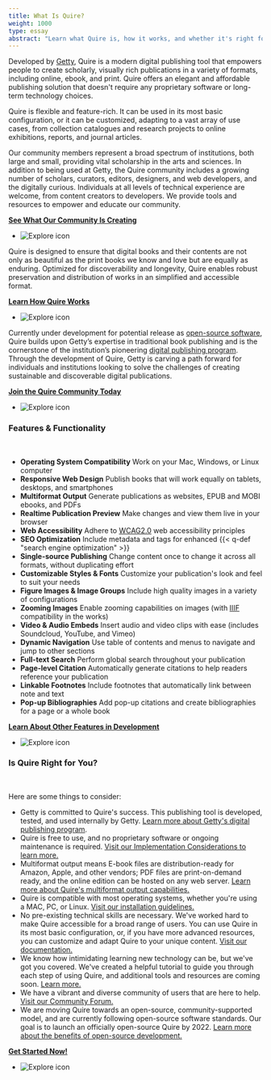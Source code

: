 ```yaml
---
title: What Is Quire?
weight: 1000
type: essay
abstract: "Learn what Quire is, how it works, and whether it's right for you"
---
```


Developed by [Getty](https://www.getty.edu), Quire is a modern digital publishing tool that empowers people to create scholarly, visually rich publications in a variety of formats, including online, ebook, and print. Quire offers an elegant and affordable publishing solution that doesn't require any proprietary software or long-term technology choices.

Quire is flexible and feature-rich. It can be used in its most basic configuration, or it can be customized, adapting to a vast array of use cases, from collection catalogues and research projects to online exhibitions, reports, and journal articles.

Our community members represent a broad spectrum of institutions, both large and small, providing vital scholarship in the arts and sciences. In addition to being used at Getty, the Quire community includes a growing number of scholars, curators, editors, designers, and web developers, and the digitally curious. Individuals at all levels of technical experience are welcome, from content creators to developers. We provide tools and resources to empower and educate our community.

<div class="action-button">

[**See What Our Community Is Creating**](/community/community-showcase/)
</div>

<div class="feature-cards small-card">

- ![Explore icon](/img/illustrations/undraw_Group_chat_unwm.png)
</div>

Quire is designed to ensure that digital books and their contents are not only as beautiful as the print books we know and love but are equally as enduring. Optimized for discoverability and longevity, Quire enables robust preservation and distribution of works in an simplified and accessible format.

<div class="action-button">

[**Learn How Quire Works**](/about/how-it-works/)
</div>

<div class="feature-cards small-card">

- ![Explore icon](/img/illustrations/undraw_in_progress_ql66.png)
</div>

Currently under development for potential release as [open-source software](/about/open-source/), Quire builds upon Getty’s expertise in traditional book publishing and is the cornerstone of the institution’s pioneering [digital publishing program](https://www.getty.edu/publications/digital/index.html). Through the development of Quire, Getty is carving a path forward for individuals and institutions looking to solve the challenges of creating sustainable and discoverable digital publications.

<div class="action-button">

[**Join the Quire Community Today**](/community/join-us/)
</div>

<div class="feature-cards small-card">

- ![Explore icon](/img/illustrations/undraw_celebration_0jvk.png)
</div>

### Features & Functionality
<br>

<div class="feature-list">

- **Operating System Compatibility** Work on your Mac, Windows, or Linux computer
- **Responsive Web Design** Publish books that will work equally on tablets, desktops, and smartphones
- **Multiformat Output** Generate publications as websites, EPUB and MOBI ebooks, and PDFs
- **Realtime Publication Preview** Make changes and view them live in your browser
- **Web Accessibility** Adhere to [WCAG2.0](https://www.w3.org/TR/WCAG20/) web accessibility principles
- **SEO Optimization** Include metadata and tags for enhanced {{< q-def "search engine optimization" >}}
- **Single-source Publishing** Change content once to change it across all formats, without duplicating effort
- **Customizable Styles & Fonts** Customize your publication's look and feel to suit your needs
- **Figure Images & Image Groups** Include high quality images in a variety of configurations
- **Zooming Images** Enable zooming capabilities on images (with [IIIF](https://iiif.io/) compatibility in the works)
- **Video & Audio Embeds** Insert audio and video clips with ease (includes Soundcloud, YouTube, and Vimeo)
- **Dynamic Navigation**  Use table of contents and menus to navigate and jump to other sections
- **Full-text Search** Perform global search throughout your publication
- **Page-level Citation** Automatically generate citations to help readers reference your publication
- **Linkable Footnotes** Include footnotes that automatically link between note and text
- **Pop-up Bibliographies** Add pop-up citations and create bibliographies for a page or a whole book

</div>

<div class="action-button">

[**Learn About Other Features in Development**](/about/roadmap/)
</div>

<div class="feature-cards small-card">

- ![Explore icon](/img/illustrations/undraw_moving_forward_lhhd.png)
</div>

### Is Quire Right for You?
<br>

Here are some things to consider:

- Getty is committed to Quire's success. This publishing tool is developed, tested, and used internally by Getty. [Learn more about Getty's digital publishing program](https://www.getty.edu/publications/digital/digitalpubs.html).
- Quire is free to use, and no proprietary software or ongoing maintenance is required. [Visit our Implementation Considerations to learn more.](/documentation/implementation/)
- Multiformat output means E-book files are distribution-ready for Amazon, Apple, and other vendors; PDF files are print-on-demand ready, and the online edition can be hosted on any web server. [Learn more about Quire's multiformat output capabilities.](/documentation/quire-cli/#outputting-files)
- Quire is compatible with most operating systems, whether you're using a MAC, PC, or Linux. [Visit our installation guidelines.](/documentation/install-uninstall/)
- No pre-existing technical skills are necessary. We've worked hard to make Quire accessible for a broad range of users. You can use Quire in its most basic configuration, or, if you have more advanced resources, you can customize and adapt Quire to your unique content. [Visit our documentation.](/documentation/getting-started/)
- We know how intimidating learning new technology can be, but we've got you covered. We've created a helpful tutorial to guide you through each step of using Quire, and additional tools and resources are coming soon. [Learn more.](/learn/tutorial/)
- We have a vibrant and diverse community of users that are here to help. [Visit our Community Forum.](/community/forum/)
- We are moving Quire towards an open-source, community-supported model, and are currently following open-source software standards. Our goal is to launch an officially open-source Quire by 2022. [Learn more about the benefits of open-source development.](/about/open-source/)

<div class="action-button">

[**Get Started Now!**](https://docs.google.com/forms/d/e/1FAIpQLSckvPWWyyfZJko6JTqf3slcXCV8vcCgQjAzoW4MfHEt9hDuxQ/viewform)
</div>

<div class="feature-cards">

- ![Explore icon](/img/illustrations/undraw_web_developer_p3e5.png)
</div>
